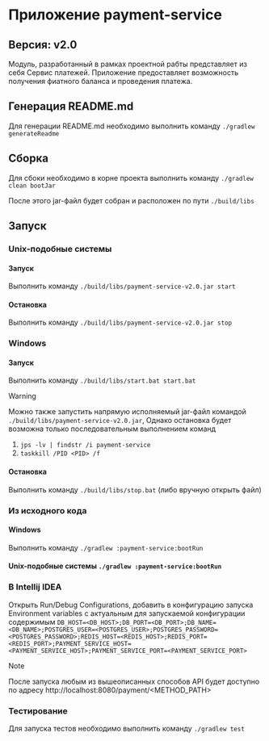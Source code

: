 # Приложение payment-service
## Версия: v2.0
Модуль, разработанный в рамках проектной рабты представляет из себя Сервис платежей.
Приложение предоставляет возможность получения фиатного баланса и проведения платежа.

## Генерация README.md
Для генерации README.md необходимо выполнить команду `./gradlew generateReadme`

## Сборка
Для сбоки необходимо в корне проекта выполнить команду    `./gradlew clean bootJar`

После этого jar-файл будет собран и расположен по пути `./build/libs`

## Запуск
### Unix-подобные системы
#### Запуск
Выполнить команду `./build/libs/payment-service-v2.0.jar start`

#### Остановка
Выполнить команду `./build/libs/payment-service-v2.0.jar stop`

### Windows
#### Запуск
Выполнить команду `./build/libs/start.bat start.bat`

> [!WARNING]
> Можно также запустить напрямую исполняемый jar-файл командой `./build/libs/payment-service-v2.0.jar`,
> Однако остановка будет возможна только последовательным выполнением команд
> 1. `jps -lv | findstr /i payment-service`
> 2. `taskkill /PID <PID> /f`

#### Остановка
Выполнить команду `./build/libs/stop.bat` (либо вручную открыть файл)

### Из исходного кода
#### Windows
Выполнить команду `./gradlew :payment-service:bootRun`

#### Unix-подобные системы `./gradlew :payment-service:bootRun`

### В Intellij IDEA
Открыть Run/Debug Configurations, добавить в конфигурацию запуска Environment variables с актуальным для запускаемой конфигурации содержимым
`DB_HOST=<DB_HOST>;DB_PORT=<DB_PORT>;DB_NAME=<DB_NAME>;POSTGRES_USER=<POSTGRES_USER>;POSTGRES_PASSWORD=<POSTGRES_PASSWORD>;REDIS_HOST=<REDIS_HOST>;REDIS_PORT=<REDIS_PORT>;PAYMENT_SERVICE_HOST=<PAYMENT_SERVICE_HOST>;PAYMENT_SERVICE_PORT=<PAYMENT_SERVICE_PORT>`

> [!NOTE]
>После запуска любым из вышеописанных способов API будет доступно по адресу http://localhost:8080/payment/<METHOD_PATH>

### Тестирование
Для запуска тестов необходимо выполнить команду `./gradlew test`